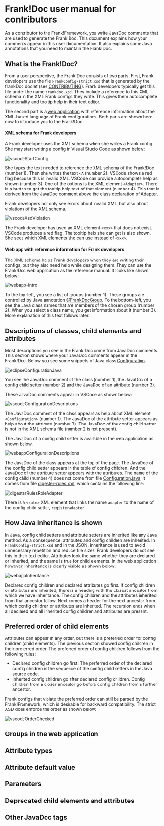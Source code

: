 # Frank!Doc user manual for contributors

As a contributor to the Frank!Framework, you write JavaDoc comments that are used to generate the Frank!Doc. This document explains how your comments appear in this user documentation. It also explains some Java annotations that you need to maintain the Frank!Doc.

## What is the Frank!Doc?

From a user perspective, the Frank!Doc consists of two parts. First, Frank developers use the file `FrankConfig-strict.xsd` that is generated by the frankDoc doclet (see [CONTRIBUTING](./CONTRIBUTING.md)). Frank developers typically get this file under the name `frankdoc.xsd`. They include a reference to this XML schema in the XML Frank configs they write. This gives them autocomplete functionality and tooltip help in their text editor.

The second part is a [web application](https://ibis4example.ibissource.org/iaf/frankdoc) with reference information about the XML-based language of Frank configurations. Both parts are shown here now to introduce you to the Frank!Doc.

#### XML schema for Frank developers

A Frank developer uses the XML schema when she writes a Frank config. She may start writing a config in Visual Studio Code as shown below:

![vscodeStartConfig](./picturesForContributors/vscodeStartConfig.jpg)

She types the text needed to reference the XML schema of the Frank!Doc (number 1). Then she writes the text `<A` (number 2). VSCode shows a red flag because this is invalid XML. VSCode can provide autocomplete help as shown (number 3). One of the options is the XML element `<Adapter>`. There is a button to get the tooltip help text of that element (number 4). This text is derived from the JavaDoc comment above the class declaration of [Adapter](./core/src/main/java/nl/nn/adapterframework/core/Adapter.java).

Frank developers not only see errors about invalid XML, but also about violations of the XML schema.

![vscodeXsdViolation](./picturesForContributors/vscodeXsdViolation.jpg)

The Frank developer has used an XML element `<xxx>` that does not exist. VSCode produces a red flag. The tooltip help she can get is also shown. She sees which XML elements she can use instead of `<xxx>`.

#### Web app with reference information for Frank developers

The XML schema helps Frank developers when they are writing their configs, but they also need help while designing them. They can use the Frank!Doc web application as the reference manual. It looks like shown below:

![webapp-intro](./picturesForContributors/webapp-intro.jpg)

To the top-left, you see a list of groups (number 1). These groups are controlled by Java annotation [@FrankDocGroup](./core/src/main/java/nl/nn/adapterframework/doc/FrankDocGroup.java). To the bottom-left, you see the Java class names that are members of the chosen group (number 2). When you select a class name, you get information about it (number 3). More explanation of this text follows later.

## Descriptions of classes, child elements and attributes

Most descriptions you see in the Frank!Doc come from JavaDoc comments. This section shows where your JavaDoc comments appear in the Frank!Doc. Below you see some snippets of Java class [Configuration](./core/src/main/java/nl/nn/adapterframework/configuration/Configuration.java).

![eclipseConfigurationJava](./picturesForContributors/eclipseConfigurationJava.jpg)

You see the JavaDoc comment of the class (number 1), the JavaDoc of a config child setter (number 2) and the JavaDoc of an attribute (number 3).

These JavaDoc comments appear in VSCode as shown below:

![vscodeConfigurationDescriptions](./picturesForContributors/vscodeConfigurationDescriptions.jpg)

The JavaDoc comment of the class appears as help about XML element `<Configuration>` (number 1). The JavaDoc of the attribute setter appears as help about the attribute (number 3). The JavaDoc of the config child setter is not in the XML schema file (number 2 is not present).

The JavaDoc of a config child setter is available in the web application as shown below.

![webappConfigurationDescriptions](./picturesForContributors/webappConfigurationDescriptions.jpg)

The JavaDoc of the class appears at the top of the page. The JavaDoc of the config child setter appears in the table of config children. And the JavaDoc of the attribute setter appears with the attributes. The name of the config child (number 4) does not come from file [Configuration.java](./core/src/main/java/nl/nn/adapterframework/configuration/Configuration.java). It comes from file [digester-rules.xml](./core/src/main/resources/digester-rules.xml), which contains the following line:

![digesterRulesRoleAdapter](./picturesForContributors/digesterRulesRoleAdapter.jpg)

There is a `<rule>` XML element that links the name `adapter` to the name of the config child setter, `registerAdapter`.

## How Java inheritance is shown

In Java, config child setters and attribute setters are inherited like any Java method. As a consequence, attributes and config children are inherited. In `FrankConfig-strict.xsd` and in the JSON, inheritance is used to avoid unnecessary repetition and reduce file sizes. Frank developers do not see this in their text editor. Attributes look the same whether they are declared or inherited, and the same is true for child elements. In the web application however, inheritance is clearly visible as shown below:

![webappInheritance](./picturesForContributors/webappInheritance.jpg)

Declared config children and declared attributes go first. If config children or attributes are inherited, there is a heading with the closest ancestor from which we have inheritance. The config children and the attributes inherited from that ancestor follow. Next comes a header for the next ancestor from which config children or attributes are inherited. The recursion ends when all declared and all inherited config children and attributes are present.

## Preferred order of child elements

Attributes can appear in any order, but there is a preferred order for config children (child elements). The previous section showed config children in their preferred order. The preferred order of config children follows from the following rules:
* Declared config children go first. The preferred order of the declared config children is the sequence of the config child setters in the Java source code.
* Inherited config children go after declared config children. Config children from a closer ancestor go before config children from a further ancestor.

Frank configs that violate the preferred order can still be parsed by the Frank!Framework, which is desirable for backward compatibility. The strict XSD does enforce the order as shown below:

![vscodeOrderChecked](./picturesForContributors/vscodeOrderChecked.jpg)

## Groups in the web application

## Attribute types

## Attribute default value

## Parameters

## Deprecated child elements and attributes

## Other JavaDoc tags

